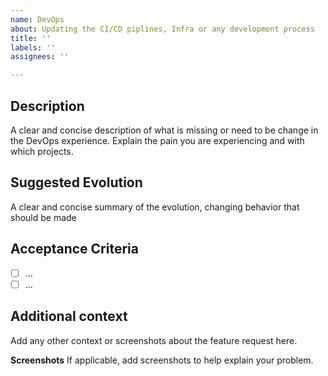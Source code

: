 ```yaml
---
name: DevOps
about: Updating the CI/CD piplines, Infra or any development process
title: ''
labels: ''
assignees: ''

---
```


**Description**
---
A clear and concise description of what is missing or need to be change in the DevOps experience. Explain the pain you are experiencing and with which projects. 

**Suggested Evolution**
---
A clear and concise summary of the evolution, changing behavior that should be made 

**Acceptance Criteria**
---
- [ ] ...
- [ ] ...

**Additional context**
---
Add any other context or screenshots about the feature request here.

**Screenshots**
If applicable, add screenshots to help explain your problem.
